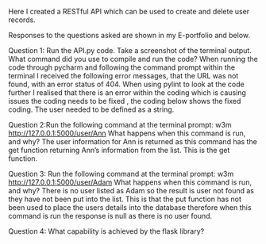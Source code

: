 Here I created a RESTful API which can be used to create and delete user records. 

Responses to the questions asked are shown in my E-portfolio and below. 

Question 1: Run the API.py code. Take a screenshot of the terminal output. What command did you use to compile and run the code?
When running the code through pycharm and following the command prompt within the terminal I received the following error messages, that the URL was not found, with an error status of 404.  When using pylint to look at the code further I realised that there is an error within the coding which is causing issues the coding needs to be fixed , the coding below shows the fixed coding. The user needed to be defined as a string. 

Question 2:Run the following command at the terminal prompt: w3m http://127.0.0.1:5000/user/Ann
What happens when this command is run, and why?
The user information for Ann is returned as this command has the get function returning Ann’s information from the list. This is the get function. 

Question 3: Run the following command at the terminal prompt: w3m http://127.0.0.1:5000/user/Adam
What happens when this command is run, and why?
There is no user listed as Adam so the result is user not found as they have not been put into the list. This is that the put function has not been used to place the users details into the database therefore when this command is run the response is null as there is no user found. 


Question 4: What capability is achieved by the flask library?

